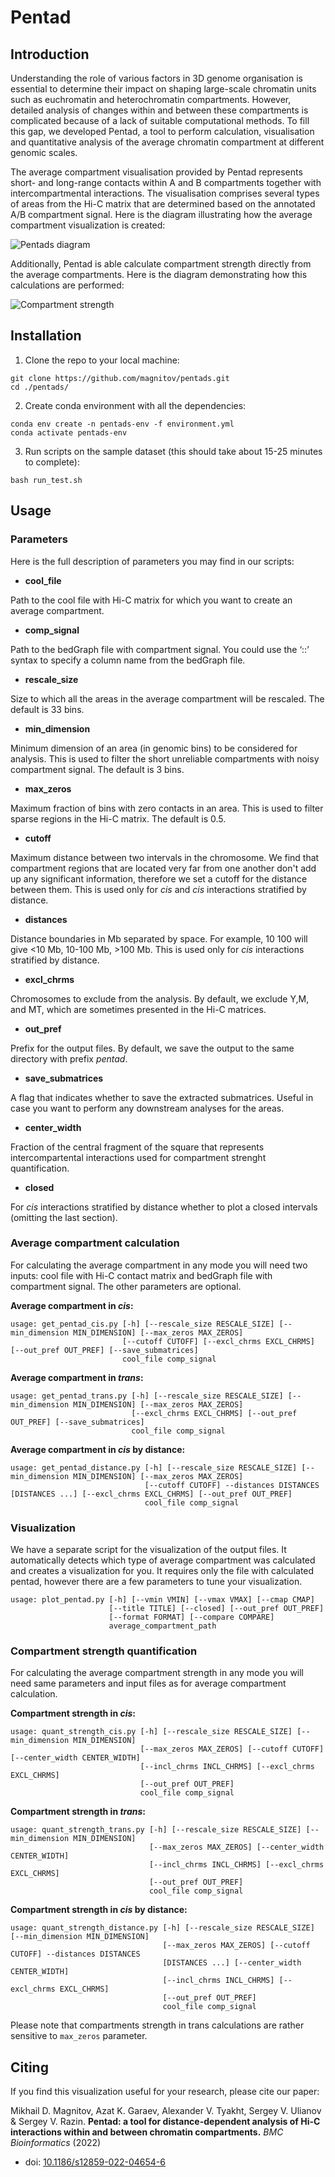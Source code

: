# Pentad

## Introduction

Understanding the role of various factors in 3D genome organisation is essential to determine their impact on shaping large-scale chromatin units such as euchromatin and heterochromatin compartments. However, detailed analysis of changes within and between these compartments is complicated because of a lack of suitable computational methods. To fill this gap, we developed Pentad, a tool to perform calculation, visualisation and quantitative analysis of the average chromatin compartment at different genomic scales.

The average compartment visualisation provided by Pentad represents short- and long-range contacts within A and B compartments together with intercompartmental interactions. The visualisation comprises several types of areas from the Hi-C matrix that are determined based on the annotated A/B compartment signal. Here is the diagram illustrating how the average compartment visualization is created:

![Pentads diagram](https://github.com/magnitov/pentads/blob/development/diagram1.png)

Additionally, Pentad is able calculate compartment strength directly from the average compartments. Here is the diagram demonstrating how this calculations are performed:

![Compartment strength](https://github.com/magnitov/pentads/blob/development/diagram2.png)

## Installation

1. Clone the repo to your local machine:

```
git clone https://github.com/magnitov/pentads.git
cd ./pentads/
```

2. Create conda environment with all the dependencies:

```
conda env create -n pentads-env -f environment.yml
conda activate pentads-env
```

3. Run scripts on the sample dataset (this should take about 15-25 minutes to complete):

```
bash run_test.sh
```

## Usage

### Parameters

Here is the full description of parameters you may find in our scripts:

*  **cool_file**

Path to the cool file with Hi-C matrix for which you want to create an average compartment.

*  **comp_signal**

Path to the bedGraph file with compartment signal. You could use the ‘::’ syntax to specify a column name from the bedGraph file.

* **rescale_size**

Size to which all the areas in the average compartment will be rescaled. The default is 33 bins.

* **min_dimension**

Minimum dimension of an area (in genomic bins) to be considered for analysis. This is used to filter the short unreliable compartments with noisy compartment signal. The default is 3 bins.

* **max_zeros**

Maximum fraction of bins with zero contacts in an area. This is used to filter sparse regions in the Hi-C matrix. The default is 0.5.

* **cutoff**

Maximum distance between two intervals in the chromosome. We find that compartment regions that are located very far from one another don't add up any significant information, therefore we set a cutoff for the distance between them. This is used only for *cis* and *cis* interactions stratified by distance.

* **distances**

Distance boundaries in Mb separated by space. For example, 10 100 will give <10 Mb, 10-100 Mb, >100 Mb. This is used only for *cis* interactions stratified by distance.

* **excl_chrms**

Chromosomes to exclude from the analysis. By default, we exclude Y,M, and MT, which are sometimes presented in the Hi-C matrices.

* **out_pref**

Prefix for the output files. By default, we save the output to the same directory with prefix *pentad*.

* **save_submatrices**

A flag that indicates whether to save the extracted submatrices. Useful in case you want to perform any downstream analyses for the areas.

* **center_width**

Fraction of the central fragment of the square that represents intercompartental interactions used for compartment strenght quantification.

* **closed**

For *cis* interactions stratified by distance whether to plot a closed intervals (omitting the last section).

### Average compartment calculation

For calculating the average compartment in any mode you will need two inputs: cool file with Hi-C contact matrix and bedGraph file with compartment signal. The other parameters are optional.

**Average compartment in *cis*:**

```
usage: get_pentad_cis.py [-h] [--rescale_size RESCALE_SIZE] [--min_dimension MIN_DIMENSION] [--max_zeros MAX_ZEROS]
                         [--cutoff CUTOFF] [--excl_chrms EXCL_CHRMS] [--out_pref OUT_PREF] [--save_submatrices]
                         cool_file comp_signal
```

**Average compartment in *trans*:**

```
usage: get_pentad_trans.py [-h] [--rescale_size RESCALE_SIZE] [--min_dimension MIN_DIMENSION] [--max_zeros MAX_ZEROS]
                           [--excl_chrms EXCL_CHRMS] [--out_pref OUT_PREF] [--save_submatrices]
                           cool_file comp_signal
```

**Average compartment in *cis* by distance:**

```
usage: get_pentad_distance.py [-h] [--rescale_size RESCALE_SIZE] [--min_dimension MIN_DIMENSION] [--max_zeros MAX_ZEROS] 
                              [--cutoff CUTOFF] --distances DISTANCES [DISTANCES ...] [--excl_chrms EXCL_CHRMS] [--out_pref OUT_PREF]
                              cool_file comp_signal
```

### Visualization

We have a separate script for the visualization of the output files. It automatically detects which type of average compartment was calculated and creates a visualization for you. It requires only the file with calculated pentad, however there are a few parameters to tune your visualization.

```
usage: plot_pentad.py [-h] [--vmin VMIN] [--vmax VMAX] [--cmap CMAP]
                      [--title TITLE] [--closed] [--out_pref OUT_PREF]
                      [--format FORMAT] [--compare COMPARE]
                      average_compartment_path
```

### Compartment strength quantification

For calculating the average compartment strength in any mode you will need same parameters and input files as for average compartment calculation.

**Compartment strength in *cis*:**

```
usage: quant_strength_cis.py [-h] [--rescale_size RESCALE_SIZE] [--min_dimension MIN_DIMENSION]
                             [--max_zeros MAX_ZEROS] [--cutoff CUTOFF] [--center_width CENTER_WIDTH]
                             [--incl_chrms INCL_CHRMS] [--excl_chrms EXCL_CHRMS]
                             [--out_pref OUT_PREF]
                             cool_file comp_signal
```

**Compartment strength in *trans*:**

```
usage: quant_strength_trans.py [-h] [--rescale_size RESCALE_SIZE] [--min_dimension MIN_DIMENSION]
                               [--max_zeros MAX_ZEROS] [--center_width CENTER_WIDTH]
                               [--incl_chrms INCL_CHRMS] [--excl_chrms EXCL_CHRMS]
                               [--out_pref OUT_PREF]
                               cool_file comp_signal
```

**Compartment strength in *cis* by distance:**

```
usage: quant_strength_distance.py [-h] [--rescale_size RESCALE_SIZE] [--min_dimension MIN_DIMENSION]
                                  [--max_zeros MAX_ZEROS] [--cutoff CUTOFF] --distances DISTANCES
                                  [DISTANCES ...] [--center_width CENTER_WIDTH]
                                  [--incl_chrms INCL_CHRMS] [--excl_chrms EXCL_CHRMS]
                                  [--out_pref OUT_PREF]
                                  cool_file comp_signal
```

Please note that compartments strength in trans calculations are rather sensitive to `max_zeros` parameter.


## Citing

If you find this visualization useful for your research, please cite our paper:

Mikhail D. Magnitov, Azat K. Garaev, Alexander V. Tyakht, Sergey V. Ulianov & Sergey V. Razin. **Pentad: a tool for distance-dependent analysis of Hi-C interactions within and between chromatin compartments.** *BMC Bioinformatics* (2022)
* doi: [10.1186/s12859-022-04654-6](https://doi.org/10.1186/s12859-022-04654-6)
